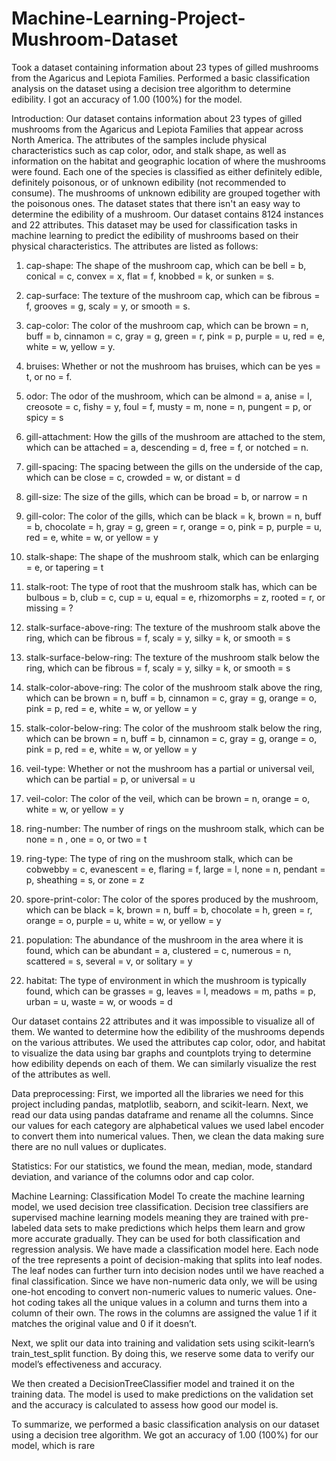 # Machine-Learning-Project-Mushroom-Dataset
Took a dataset containing information about 23 types of gilled mushrooms from the Agaricus and Lepiota Families. Performed a basic classification analysis on the dataset using a decision tree algorithm to determine edibility. I got an accuracy of 1.00 (100%) for the model.

Introduction:
Our dataset contains information about 23 types of gilled mushrooms from the Agaricus and
Lepiota Families that appear across North America. The attributes of the samples include
physical characteristics such as cap color, odor, and stalk shape, as well as information on the
habitat and geographic location of where the mushrooms were found. Each one of the species is
classified as either definitely edible, definitely poisonous, or of unknown edibility (not
recommended to consume). The mushrooms of unknown edibility are grouped together with the
poisonous ones. The dataset states that there isn't an easy way to determine the edibility of a
mushroom. Our dataset contains 8124 instances and 22 attributes. This dataset may be used for
classification tasks in machine learning to predict the edibility of mushrooms based on their
physical characteristics. The attributes are listed as follows:

1. cap-shape: The shape of the mushroom cap, which can be bell = b, conical = c, convex =
x, flat = f, knobbed = k, or sunken = s.

2. cap-surface: The texture of the mushroom cap, which can be fibrous = f, grooves = g,
scaly = y, or smooth = s.

3. cap-color: The color of the mushroom cap, which can be brown = n, buff = b, cinnamon =
c, gray = g, green = r, pink = p, purple = u, red = e, white = w, yellow = y.

4. bruises: Whether or not the mushroom has bruises, which can be yes = t, or no = f.

5. odor: The odor of the mushroom, which can be almond = a, anise = l, creosote = c, fishy
= y, foul = f, musty = m, none = n, pungent = p, or spicy = s

6. gill-attachment: How the gills of the mushroom are attached to the stem, which can be
attached = a, descending = d, free = f, or notched = n.

7. gill-spacing: The spacing between the gills on the underside of the cap, which can be
close = c, crowded = w, or distant = d

8. gill-size: The size of the gills, which can be broad = b, or narrow = n

9. gill-color: The color of the gills, which can be black = k, brown = n, buff = b, chocolate =
h, gray = g, green = r, orange = o, pink = p, purple = u, red = e, white = w, or yellow = y

10. stalk-shape: The shape of the mushroom stalk, which can be enlarging = e, or tapering = t

11. stalk-root: The type of root that the mushroom stalk has, which can be bulbous = b, club
= c, cup = u, equal = e, rhizomorphs = z, rooted = r, or missing = ?

12. stalk-surface-above-ring: The texture of the mushroom stalk above the ring, which can be
fibrous = f, scaly = y, silky = k, or smooth = s

13. stalk-surface-below-ring: The texture of the mushroom stalk below the ring, which can be
fibrous = f, scaly = y, silky = k, or smooth = s

14. stalk-color-above-ring: The color of the mushroom stalk above the ring, which can be
brown = n, buff = b, cinnamon = c, gray = g, orange = o, pink = p, red = e, white = w, or
yellow = y

15. stalk-color-below-ring: The color of the mushroom stalk below the ring, which can be
brown = n, buff = b, cinnamon = c, gray = g, orange = o, pink = p, red = e, white = w, or
yellow = y

16. veil-type: Whether or not the mushroom has a partial or universal veil, which can be
partial = p, or universal = u

17. veil-color: The color of the veil, which can be brown = n, orange = o, white = w, or
yellow = y

18. ring-number: The number of rings on the mushroom stalk, which can be none = n , one =
o, or two = t

19. ring-type: The type of ring on the mushroom stalk, which can be cobwebby = c,
evanescent = e, flaring = f, large = l, none = n, pendant = p, sheathing = s, or zone = z

20. spore-print-color: The color of the spores produced by the mushroom, which can be black
= k, brown = n, buff = b, chocolate = h, green = r, orange = o, purple = u, white = w, or
yellow = y

21. population: The abundance of the mushroom in the area where it is found, which can be
abundant = a, clustered = c, numerous = n, scattered = s, several = v, or solitary = y

22. habitat: The type of environment in which the mushroom is typically found, which can be
grasses = g, leaves = l, meadows = m, paths = p, urban = u, waste = w, or woods = d

Our dataset contains 22 attributes and it was impossible to visualize all of them. We wanted to
determine how the edibility of the mushrooms depends on the various attributes. We used the
attributes cap color, odor, and habitat to visualize the data using bar graphs and countplots trying
to determine how edibility depends on each of them. We can similarly visualize the rest of the
attributes as well.

Data preprocessing:
First, we imported all the libraries we need for this project including pandas, matplotlib, seaborn,
and scikit-learn.
Next, we read our data using pandas dataframe and rename all the columns. Since our values for
each category are alphabetical values we used label encoder to convert them into numerical
values. Then, we clean the data making sure there are no null values or duplicates.


Statistics:
For our statistics, we found the mean, median, mode, standard deviation, and variance of the
columns odor and cap color. 

Machine Learning: Classification Model
To create the machine learning model, we used decision tree classification. Decision tree
classifiers are supervised machine learning models meaning they are trained with pre-labeled
data sets to make predictions which helps them learn and grow more accurate gradually. They
can be used for both classification and regression analysis. We have made a classification model
here. Each node of the tree represents a point of decision-making that splits into leaf nodes. The
leaf nodes can further turn into decision nodes until we have reached a final classification.
Since we have non-numeric data only, we will be using one-hot encoding to convert non-numeric
values to numeric values. One-hot coding takes all the unique values in a column and turns them
into a column of their own. The rows in the columns are assigned the value 1 if it matches the
original value and 0 if it doesn’t.

Next, we split our data into training and validation sets using scikit-learn’s train_test_split
function. By doing this, we reserve some data to verify our model’s effectiveness and accuracy.

We then created a DecisionTreeClassifier model and trained it on the training data. The model is
used to make predictions on the validation set and the accuracy is calculated to assess how good
our model is.

To summarize, we performed a basic classification analysis on our dataset using a decision tree
algorithm. We got an accuracy of 1.00 (100%) for our model, which is rare

